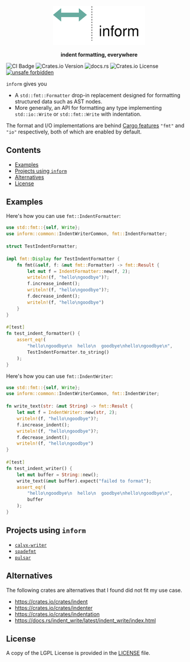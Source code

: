 <div align="center">
 <img src="./assets/inform-logo.svg" width="250px">
 <p><strong>indent formatting, everywhere</strong></p>
</div>

![CI Badge](https://github.com/ethanuppal/inform/actions/workflows/ci.yaml/badge.svg)
![Crates.io Version](https://img.shields.io/crates/v/inform)
![docs.rs](https://img.shields.io/docsrs/inform)
![Crates.io License](https://img.shields.io/crates/l/inform)
[![unsafe forbidden](https://img.shields.io/badge/unsafe-forbidden-success.svg)](https://github.com/rust-secure-code/safety-dance/)

`inform` gives you

- A `std::fmt::Formatter` drop-in replacement designed for formatting
  structured data such as AST nodes.
- More generally, an API for formatting any type implementing
  `std::io::Write` or `std::fmt::Write` with indentation.

The format and I/O implementations are behind [Cargo features](https://doc.rust-lang.org/cargo/reference/features.html) `"fmt"` and `"io"` respectively, both of which are enabled by default.

## Contents

- [Examples](#examples)
- [Projects using `inform`](#projects-using-inform)
- [Alternatives](#alternatives)
- [License](#license)

<a name="examples"></a>

## Examples

Here's how you can use `fmt::IndentFormatter`:

```rs
use std::fmt::{self, Write};
use inform::common::IndentWriterCommon, fmt::IndentFormatter;

struct TestIndentFormatter;

impl fmt::Display for TestIndentFormatter {
    fn fmt(&self, f: &mut fmt::Formatter) -> fmt::Result {
        let mut f = IndentFormatter::new(f, 2);
        writeln!(f, "hello\ngoodbye")?;
        f.increase_indent();
        writeln!(f, "hello\ngoodbye")?;
        f.decrease_indent();
        writeln!(f, "hello\ngoodbye")
    }
}

#[test]
fn test_indent_formatter() {
    assert_eq!(
        "hello\ngoodbye\n  hello\n  goodbye\nhello\ngoodbye\n",
        TestIndentFormatter.to_string()
    );
}
```

Here's how you can use `fmt::IndentWriter`:

```rs
use std::fmt::{self, Write};
use inform::common::IndentWriterCommon, fmt::IndentWriter;

fn write_text(str: &mut String) -> fmt::Result {
    let mut f = IndentWriter::new(str, 2);
    writeln!(f, "hello\ngoodbye")?;
    f.increase_indent();
    writeln!(f, "hello\ngoodbye")?;
    f.decrease_indent();
    writeln!(f, "hello\ngoodbye")
}

#[test]
fn test_indent_writer() {
    let mut buffer = String::new();
    write_text(&mut buffer).expect("failed to format");
    assert_eq!(
        "hello\ngoodbye\n  hello\n  goodbye\nhello\ngoodbye\n",
        buffer
    );
}
```

<a name="projects-using-inform"></a>

## Projects using `inform`

- [`calyx-writer`](https://github.com/calyxir/calyx/tree/main/tools/calyx-writer)
- [`spadefmt`](https://github.com/ethanuppal/spadefmt)
- [`pulsar`](https://github.com/ethanuppal/pulsar/tree/main)

<a name="alternatives"></a>

## Alternatives

The following crates are alternatives that I found did not fit my use case.

- <https://crates.io/crates/indent>
- <https://crates.io/crates/indenter>
- <https://crates.io/crates/indentation>
- <https://docs.rs/indent_write/latest/indent_write/index.html>

<a name="license"></a>

## License

A copy of the LGPL License is provided in the [LICENSE](LICENSE) file.
